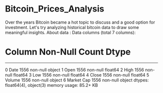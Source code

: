 # Bitcoin_Prices_Analysis
Over the years Bitcoin became a hot topic to discuss and a good option for investment. Let's try analyzing historical bitcoin data to draw some meaningful insights.
About data :
Data columns (total 7 columns):
 #   Column      Non-Null Count  Dtype  
---  ------      --------------  -----  
 0   Date        1556 non-null   object 
 1   Open        1556 non-null   float64
 2   High        1556 non-null   float64
 3   Low         1556 non-null   float64
 4   Close       1556 non-null   float64
 5   Volume      1556 non-null   object 
 6   Market Cap  1556 non-null   object 
dtypes: float64(4), object(3)
memory usage: 85.2+ KB



